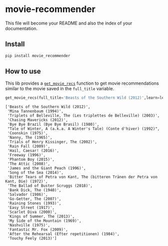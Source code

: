 movie-recommender
================

<!-- WARNING: THIS FILE WAS AUTOGENERATED! DO NOT EDIT! -->

This file will become your README and also the index of your
documentation.

## Install

``` sh
pip install movie_recommender
```

## How to use

This lib provides a
[`get_movie_recs`](https://daveramseymusic.github.io/movie-recommender/movie_recommender.html#get_movie_recs)
function to get movie recommendations similar to the movie saved in the
`full_title` variable.

``` python
get_movie_recs(full_title='Beasts of the Southern Wild (2012)',learn=learn,titles=titles)
```

    ['Beasts of the Southern Wild (2012)',
     'Mina Tannenbaum (1994)',
     'Triplets of Belleville, The (Les triplettes de Belleville) (2003)',
     'Chasing Mavericks (2012)',
     'Bye Bye Brazil (Bye Bye Brasil) (1980)',
     "Tale of Winter, A (a.k.a. A Winter's Tale) (Conte d'hiver) (1992)",
     'Coonskin (1975)',
     'Nanny, The (1965)',
     'Trials of Henry Kissinger, The (2002)',
     'Rain Fall (2009)',
     'Hail, Caesar! (2016)',
     'Freeway (1996)',
     'Phantom Boy (2015)',
     'The Attic (2008)',
     'James and the Giant Peach (1996)',
     'Song of the Sea (2014)',
     'Bitter Tears of Petra von Kant, The (bitteren Tränen der Petra von Kant, Die) (1972)',
     'The Ballad of Buster Scruggs (2018)',
     'Bank Dick, The (1940)',
     'Salvador (1986)',
     'Go-Getter, The (2007)',
     'Raining Stones (1993)',
     'Easy Street (1917)',
     'Scarlet Diva (2000)',
     'Kings of Summer, The (2013)',
     'My Side of the Mountain (1969)',
     'Nashville (1975)',
     'Fantastic Mr. Fox (2009)',
     'After the Rehearsal (Efter repetitionen) (1984)',
     'Touchy Feely (2013)']
